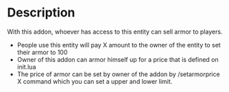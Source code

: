 # Description
  With this addon, whoever has access to this entity can sell armor to players.
  
  * People use this entity will pay X amount to the owner of the entity to set their armor to 100
  * Owner of this addon can armor himself up for a price that is defined on init.lua
  * The price of armor can be set by owner of the addon by /setarmorprice X command which you can set a upper and lower limit.

